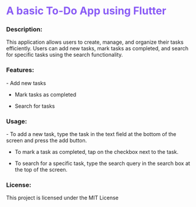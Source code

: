<h1 style="color: #8A5CF5;">A basic To-Do App using Flutter</h1>
<h3 >Description:</h3>
This application allows users to create, manage, and organize their tasks efficiently. Users can add new tasks, mark tasks as completed, and search for specific tasks using the search functionality.

<h3>Features:</h3>
- Add new tasks

- Mark tasks as completed

- Search for tasks

<h3>Usage:</h3>
- To add a new task, type the task in the text field at the bottom of the screen and press the add button.

- To mark a task as completed, tap on the checkbox next to the task.

- To search for a specific task, type the search query in the search box at the top of the screen.

<h3>License:</h3>
This project is licensed under the MIT License
